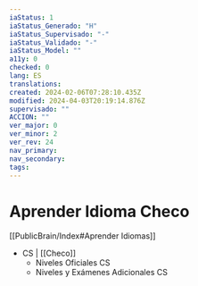 ```yaml
---
iaStatus: 1
iaStatus_Generado: "H"
iaStatus_Supervisado: "-"
iaStatus_Validado: "-"
iaStatus_Model: ""
a11y: 0
checked: 0
lang: ES
translations: 
created: 2024-02-06T07:28:10.435Z
modified: 2024-04-03T20:19:14.876Z
supervisado: ""
ACCION: ""
ver_major: 0
ver_minor: 2
ver_rev: 24
nav_primary: 
nav_secondary: 
tags:
---
```

# Aprender Idioma Checo

[[PublicBrain/Index#Aprender Idiomas]]

* CS | [[Checo]]
	* Niveles Oficiales CS
	* Niveles y Exámenes Adicionales CS